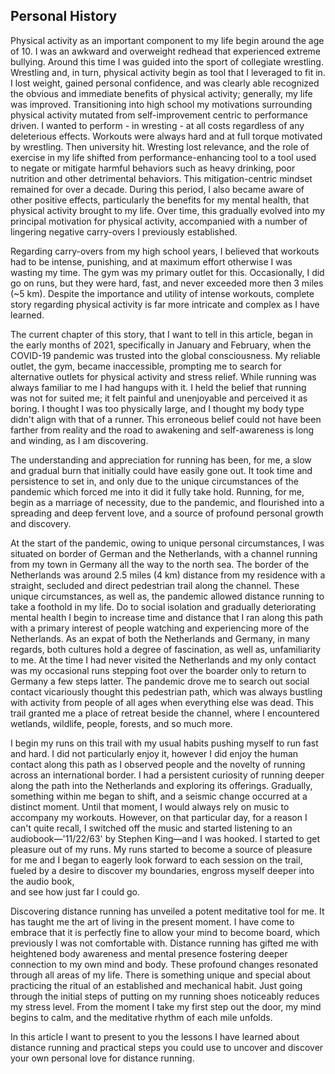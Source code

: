 ## Personal History
Physical activity as an important component to my life begin around the age of 
10. I was an awkward and overweight redhead that experienced extreme bullying. 
Around this time I was guided into the sport of collegiate wrestling. Wrestling
and, in turn, physical activity begin as tool that I leveraged to fit in. I lost 
weight, gained personal confidence, and was clearly able recognized the obvious 
and immediate benefits of physical activity; generally, my life was improved.
Transitioning into high school my motivations surrounding physical activity 
mutated from self-improvement centric to performance driven. I wanted to 
perform - in wresting - at all costs regardless of any deleterious effects. 
Workouts were always hard and at full torque motivated by wrestling. 
Then university hit. Wresting lost relevance, and the role of exercise in my 
life shifted from performance-enhancing tool to a tool used to negate or 
mitigate harmful behaviors such as heavy drinking, poor nutrition and other 
detrimental behaviors. This mitigation-centric mindset remained for over a 
decade. During this period, I also became aware of other positive effects, 
particularly the benefits for my mental health, that physical activity brought 
to my life. Over time, this gradually evolved into my principal motivation for 
physical activity, accompanied with a number of lingering negative carry-overs 
I previously established. 

Regarding carry-overs from my high school years, I believed that workouts had to
be intense, punishing, and at maximum effort otherwise I was wasting my time.
The gym was my primary outlet for this. Occasionally, I did go on runs, but 
they were hard, fast, and never exceeded more then 3 miles (~5 km).
Despite the importance and utility of intense workouts, complete story regarding
physical activity is far more intricate and complex as I have learned.

The current chapter of this story, that I want to tell in this article, began in
the early months of 2021, specifically in January and February, when the 
COVID-19 pandemic was trusted into the global consciousness. My reliable outlet,
the gym, became inaccessible, prompting me to search for alternative outlets for
physical activity and stress relief. While running was always familiar to me I 
had hangups with it. I held the belief that running was not for suited me;
it felt painful and unenjoyable and perceived it as boring. I thought I was too
physically large, and I thought my body type didn't align with that of a runner.
This erroneous belief could not have been farther from reality and the road to 
awakening and self-awareness is long and winding, as I am discovering.

The understanding and appreciation for running has been, for me, a slow and 
gradual burn that initially could have easily gone out. It took time and 
persistence to set in, and only due to the unique circumstances of the  pandemic 
which forced me into it did it fully take hold. Running, for me, begin as a 
marriage of necessity, due to the pandemic, and flourished into a spreading and 
deep fervent love, and a source of profound personal growth and discovery.

At the start of the pandemic, owing to unique personal circumstances, I was
situated on border of German and the Netherlands, with a channel running from my
town in Germany all the way to the north sea. The border of the Netherlands was
around 2.5 miles (4 km) distance from my residence with a straight, secluded and
direct pedestrian trail along the channel. These unique circumstances, as well 
as, the pandemic allowed distance running to take a foothold in my life. Do to
social isolation and gradually deteriorating mental health I begin to increase
time and distance that I ran along this path with a primary interest of people 
watching and experiencing more of the Netherlands. As an expat of both the
Netherlands and Germany, in many regards, both cultures hold a degree of
fascination, as well as, unfamiliarity to me. At the time I had never visited
the Netherlands and my only contact was my occasional runs stepping foot over 
the boarder only to return to Germany a few steps latter. The pandemic drove me 
to search out social contact vicariously thought this pedestrian path, which was
always bustling with activity from people of all ages when everything else was 
dead. This trail granted me a place of retreat beside the channel, where I 
encountered wetlands, wildlife, people, forests, and so much more.

I begin my runs on this trail with my usual habits pushing myself to run fast and
hard. I did not particularly enjoy it, however I did enjoy the human contact
along this path as I observed people and the novelty of running across an 
international border. I had a persistent curiosity of running deeper along the 
path into the Netherlands and exploring its offerings. 
Gradually, something within me began to shift, and a seismic change occurred at 
a distinct moment. Until that moment, I would
always rely on music to accompany my workouts. However, on that particular day, for a 
reason I can't quite recall, I switched off the music and started listening to 
an audiobook—'11/22/63' by Stephen King—and I was hooked. I started to get
pleasure out of my runs.  My runs started to become a source of pleasure for me
and I began to eagerly look forward to each session on the trail, fueled by a 
desire to discover my boundaries, engross myself deeper into the audio book,  
and see how just far I could go.

Discovering distance running has unveiled a potent meditative tool for me. It
has taught me the art of living in the present moment. I have come to embrace
that it is perfectly fine to allow your mind to become board, which previously 
I was not comfortable with. Distance running has gifted me with heightened body awareness and mental 
presence fostering deeper connection to my own mind and body. These profound changes
resonated through all areas of my life. There is something unique and special
about practicing the ritual of an established and mechanical habit. 
Just going through the initial steps of putting on my running shoes noticeably reduces my stress level. 
From the moment I take my first step out the door, my mind begins to calm, and 
the meditative rhythm of each mile unfolds. 

In this article I want to present to you the lessons I have learned about
distance running and practical steps you could use to uncover and discover your
own personal love for distance running.

